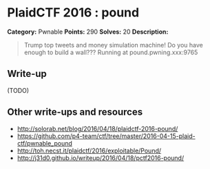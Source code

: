 # PlaidCTF 2016 : pound

**Category:** Pwnable
**Points:** 290
**Solves:** 20
**Description:**

> Trump top tweets and money simulation machine! Do you have enough to build a wall??? Running at pound.pwning.xxx:9765

## Write-up

(TODO)

## Other write-ups and resources

* http://solorab.net/blog/2016/04/18/plaidctf-2016-pound/
* https://github.com/p4-team/ctf/tree/master/2016-04-15-plaid-ctf/pwnable_pound
* http://toh.necst.it/plaidctf/2016/exploitable/Pound/
* http://j31d0.github.io/writeup/2016/04/18/pctf2016-pound/
